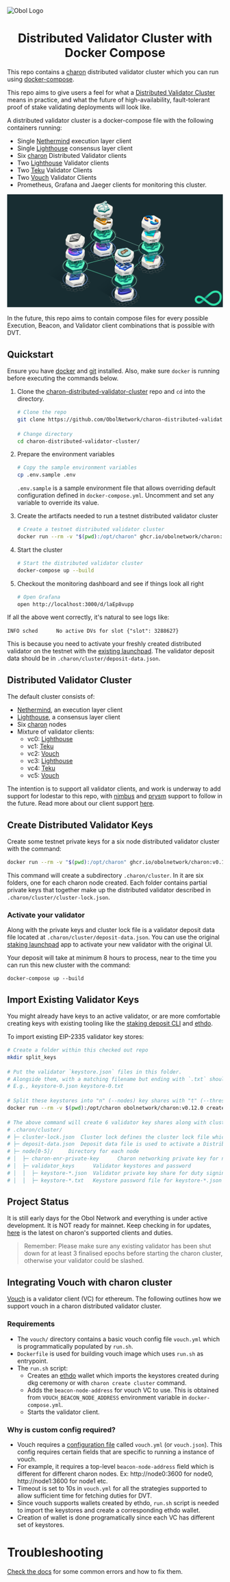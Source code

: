 ![Obol Logo](https://obol.tech/obolnetwork.png)

<h1 align="center">Distributed Validator Cluster with Docker Compose</h1>

This repo contains a [charon](https://github.com/ObolNetwork/charon) distributed validator cluster which you can run using [docker-compose](https://docs.docker.com/compose/).

This repo aims to give users a feel for what a [Distributed Validator Cluster](https://docs.obol.tech/docs/int/key-concepts#distributed-validator-cluster) means in practice, and what the future of high-availability, fault-tolerant proof of stake validating deployments will look like.

A distributed validator cluster is a docker-compose file with the following containers running:

- Single [Nethermind](https://github.com/NethermindEth/nethermind) execution layer client
- Single [Lighthouse](https://github.com/sigp/lighthouse) consensus layer client
- Six [charon](https://github.com/ObolNetwork/charon) Distributed Validator clients
- Two [Lighthouse](https://github.com/sigp/lighthouse) Validator clients
- Two [Teku](https://github.com/ConsenSys/teku) Validator Clients
- Two [Vouch](https://github.com/attestantio/vouch) Validator Clients
- Prometheus, Grafana and Jaeger clients for monitoring this cluster.

![Distributed Validator Cluster](DVCluster.png)

In the future, this repo aims to contain compose files for every possible Execution, Beacon, and Validator client combinations that is possible with DVT.

## Quickstart

Ensure you have [docker](https://docs.docker.com/engine/install/) and [git](https://git-scm.com/downloads) installed. Also, make sure `docker` is running before executing the commands below.

1. Clone the [charon-distributed-validator-cluster](https://github.com/ObolNetwork/charon-distributed-validator-cluster) repo and `cd` into the directory.

   ```sh
   # Clone the repo
   git clone https://github.com/ObolNetwork/charon-distributed-validator-cluster.git

   # Change directory
   cd charon-distributed-validator-cluster/
   ```

1. Prepare the environment variables

   ```sh
   # Copy the sample environment variables
   cp .env.sample .env
   ```
   `.env.sample` is a sample environment file that allows overriding default configuration defined in `docker-compose.yml`. Uncomment and set any variable to override its value.

1. Create the artifacts needed to run a testnet distributed validator cluster

   ```sh
   # Create a testnet distributed validator cluster
   docker run --rm -v "$(pwd):/opt/charon" ghcr.io/obolnetwork/charon:v0.12.0 create cluster --withdrawal-address="0x000000000000000000000000000000000000dead" --nodes 6 --threshold 5
   ```

1. Start the cluster
   ```sh
   # Start the distributed validator cluster
   docker-compose up --build
   ```
1. Checkout the monitoring dashboard and see if things look all right

   ```sh
   # Open Grafana
   open http://localhost:3000/d/laEp8vupp
   ```

If all the above went correctly, it's natural to see logs like:

`INFO sched      No active DVs for slot {"slot": 3288627}`

This is because you need to activate your freshly created distributed validator on the testnet with the [existing launchpad](https://prater.launchpad.ethereum.org/en/). The validator deposit data should be in `.charon/cluster/deposit-data.json`.

## Distributed Validator Cluster

The default cluster consists of:
- [Nethermind](https://github.com/NethermindEth/nethermind), an execution layer client
- [Lighthouse](https://github.com/sigp/lighthouse), a consensus layer client
- Six [charon](https://github.com/ObolNetwork/charon) nodes
- Mixture of validator clients:
  - vc0: [Lighthouse](https://github.com/sigp/lighthouse)
  - vc1: [Teku](https://github.com/ConsenSys/teku)
  - vc2: [Vouch](https://github.com/attestantio/vouch)
  - vc3: [Lighthouse](https://github.com/sigp/lighthouse)
  - vc4: [Teku](https://github.com/ConsenSys/teku)
  - vc5: [Vouch](https://github.com/attestantio/vouch)

The intention is to support all validator clients, and work is underway to add support for lodestar to this repo, with [nimbus](https://github.com/ObolNetwork/charon-distributed-validator-cluster/issues/67) and [prysm](https://github.com/ObolNetwork/charon-distributed-validator-cluster/issues/68) support to follow in the future. Read more about our client support [here](https://github.com/ObolNetwork/charon#supported-consensus-layer-clients).

## Create Distributed Validator Keys

Create some testnet private keys for a six node distributed validator cluster with the command:

```sh
docker run --rm -v "$(pwd):/opt/charon" ghcr.io/obolnetwork/charon:v0.12.0 create cluster --withdrawal-address="0x000000000000000000000000000000000000dead" --nodes 6 --threshold 5
```

This command will create a subdirectory `.charon/cluster`. In it are six folders, one for each charon node created. Each folder contains partial private keys that together make up the distributed validator described in `.charon/cluster/cluster-lock.json`.

### Activate your validator

Along with the private keys and cluster lock file is a validator deposit data file located at `.charon/cluster/deposit-data.json`. You can use the original [staking launchpad](https://prater.launchpad.ethereum.org/) app to activate your new validator with the original UI.

Your deposit will take at minimum 8 hours to process, near to the time you can run this new cluster with the command:

```
docker-compose up --build
```

## Import Existing Validator Keys

You might already have keys to an active validator, or are more comfortable creating keys with existing tooling like the [staking deposit CLI](https://github.com/ethereum/staking-deposit-cli) and [ethdo](https://github.com/wealdtech/ethdo).

To import existing EIP-2335 validator key stores:

```sh
# Create a folder within this checked out repo
mkdir split_keys

# Put the validator `keystore.json` files in this folder.
# Alongside them, with a matching filename but ending with `.txt` should be the password to the keystore.
# E.g., keystore-0.json keystore-0.txt

# Split these keystores into "n" (--nodes) key shares with "t" (--threshold) as threshold for a distributed validator
docker run --rm -v $(pwd):/opt/charon obolnetwork/charon:v0.12.0 create cluster --split-existing-keys --split-keys-dir=/opt/charon/split_keys --threshold 4 --nodes 6

# The above command will create 6 validator key shares along with cluster-lock.json and deposit-data.json in ./.charon/cluster : 
# .charon/cluster/
# ├─ cluster-lock.json	Cluster lock defines the cluster lock file which is signed by all nodes
# ├─ deposit-data.json	Deposit data file is used to activate a Distributed Validator on Launchpad
# ├─ node[0-5]/		Directory for each node
# │  ├─ charon-enr-private-key		Charon networking private key for node authentication
# │  ├─ validator_keys		Validator keystores and password
# │  │  ├─ keystore-*.json	Validator private key share for duty signing
# │  │  ├─ keystore-*.txt	Keystore password file for keystore-*.json
```

## Project Status

It is still early days for the Obol Network and everything is under active development.
It is NOT ready for mainnet.
Keep checking in for updates, [here](https://github.com/ObolNetwork/charon/#supported-consensus-layer-clients) is the latest on charon's supported clients and duties.

> Remember: Please make sure any existing validator has been shut down for
> at least 3 finalised epochs before starting the charon cluster,
> otherwise your validator could be slashed.

## Integrating Vouch with charon cluster

[Vouch](https://github.com/attestantio/vouch) is a validator client (VC) for ethereum. The following outlines how we support vouch in a charon distributed validator cluster.

### Requirements
- The `vouch/` directory contains a basic vouch config file `vouch.yml` which is programmatically populated by `run.sh`.
- `Dockerfile` is used for building vouch image which uses `run.sh` as entrypoint.
- The `run.sh` script:
    - Creates an [ethdo](https://github.com/wealdtech/ethdo) wallet which imports the keystores created during dkg ceremony or with `charon create cluster` command.
    - Adds the `beacon-node-address` for vouch VC to use. This is obtained from `VOUCH_BEACON_NODE_ADDRESS` environment variable in `docker-compose.yml`.
    - Starts the validator client.

### Why is custom config required?
- Vouch requires a [configuration file](https://github.com/attestantio/vouch/blob/master/docs/configuration.md#the-configuration-file) called `vouch.yml` (or `vouch.json`). This config requires certain fields that are specific to running a instance of vouch.
- For example, it requires a top-level `beacon-node-address` field which is different for different charon nodes. Ex: http://node0:3600 for node0, http://node1:3600 for node1 etc.
- Timeout is set to 10s in `vouch.yml` for all the strategies supported to allow sufficient time for fetching duties for DVT.
- Since vouch supports wallets created by ethdo, `run.sh` script is needed to import the keystores and create a corresponding ethdo wallet.
- Creation of wallet is done programatically since each VC has different set of keystores.

# Troubleshooting

[Check the docs](https://docs.obol.tech/docs/int/faq/errors) for some common errors and how to fix them.
